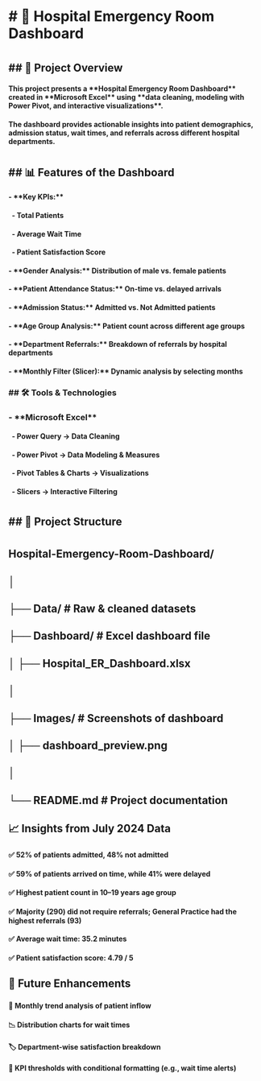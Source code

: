 # \# 🏥 Hospital Emergency Room Dashboard  

# 

## \## 📌 Project Overview  

#### This project presents a \*\*Hospital Emergency Room Dashboard\*\* created in \*\*Microsoft Excel\*\* using \*\*data cleaning, modeling with Power Pivot, and interactive visualizations\*\*.  

#### The dashboard provides actionable insights into patient demographics, admission status, wait times, and referrals across different hospital departments.  

# 

## \## 📊 Features of the Dashboard  

#### \- \*\*Key KPIs:\*\*  

#### &nbsp; - Total Patients  

#### &nbsp; - Average Wait Time  

#### &nbsp; - Patient Satisfaction Score  

#### \- \*\*Gender Analysis:\*\* Distribution of male vs. female patients  

#### \- \*\*Patient Attendance Status:\*\* On-time vs. delayed arrivals  

#### \- \*\*Admission Status:\*\* Admitted vs. Not Admitted patients  

#### \- \*\*Age Group Analysis:\*\* Patient count across different age groups  

#### \- \*\*Department Referrals:\*\* Breakdown of referrals by hospital departments  

#### \- \*\*Monthly Filter (Slicer):\*\* Dynamic analysis by selecting months  

#### 

### \## 🛠️ Tools \& Technologies  

### \- \*\*Microsoft Excel\*\*  

#### &nbsp; - Power Query → Data Cleaning  

#### &nbsp; - Power Pivot → Data Modeling \& Measures  

#### &nbsp; - Pivot Tables \& Charts → Visualizations  

#### &nbsp; - Slicers → Interactive Filtering  

# 

## \## 📂 Project Structure 

# 

## Hospital-Emergency-Room-Dashboard/

## │

## ├── Data/ # Raw \& cleaned datasets

## ├── Dashboard/ # Excel dashboard file

## │ ├── Hospital\_ER\_Dashboard.xlsx

## │

## ├── Images/ # Screenshots of dashboard

## │ ├── dashboard\_preview.png

## │

## └── README.md # Project documentation 



## 📈 Insights from July 2024 Data

### 

#### ✅ 52% of patients admitted, 48% not admitted

#### 

#### ✅ 59% of patients arrived on time, while 41% were delayed

#### 

#### ✅ Highest patient count in 10–19 years age group

#### 

#### ✅ Majority (290) did not require referrals; General Practice had the highest referrals (93)

#### 

#### ✅ Average wait time: 35.2 minutes

#### 

#### ✅ Patient satisfaction score: 4.79 / 5

### 

## 📌 Future Enhancements

### 

#### 📅 Monthly trend analysis of patient inflow

#### 

#### 📉 Distribution charts for wait times

#### 

#### 🏷️ Department-wise satisfaction breakdown

#### 

#### 🚦 KPI thresholds with conditional formatting (e.g., wait time alerts)

